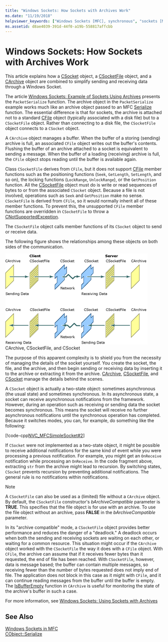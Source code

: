 ```yaml
---
title: "Windows Sockets: How Sockets with Archives Work"
ms.date: "11/19/2018"
helpviewer_keywords: ["Windows Sockets [MFC], synchronous", "sockets [MFC], synchronous operation", "sockets [MFC], with archives", "synchronous state socket", "Windows Sockets [MFC], with archives", "two-state socket object"]
ms.assetid: d8ae4039-391d-44f0-a19b-558817affcbb
---
```

# Windows Sockets: How Sockets with Archives Work

This article explains how a [CSocket](../mfc/reference/csocket-class.md) object, a [CSocketFile](../mfc/reference/csocketfile-class.md) object, and a [CArchive](../mfc/reference/carchive-class.md) object are combined to simplify sending and receiving data through a Windows Socket.

The article [Windows Sockets: Example of Sockets Using Archives](../mfc/windows-sockets-example-of-sockets-using-archives.md) presents the `PacketSerialize` function. The archive object in the `PacketSerialize` example works much like an archive object passed to an MFC [Serialize](../mfc/reference/cobject-class.md#serialize) function. The essential difference is that for sockets, the archive is attached not to a standard [CFile](../mfc/reference/cfile-class.md) object (typically associated with a disk file) but to a `CSocketFile` object. Rather than connecting to a disk file, the `CSocketFile` object connects to a `CSocket` object.

A `CArchive` object manages a buffer. When the buffer of a storing (sending) archive is full, an associated `CFile` object writes out the buffer's contents. Flushing the buffer of an archive attached to a socket is equivalent to sending a message. When the buffer of a loading (receiving) archive is full, the `CFile` object stops reading until the buffer is available again.

Class `CSocketFile` derives from `CFile`, but it does not support [CFile](../mfc/reference/cfile-class.md) member functions such as the positioning functions (`Seek`, `GetLength`, `SetLength`, and so on), the locking functions (`LockRange`, `UnlockRange`), or the `GetPosition` function. All the [CSocketFile](../mfc/reference/csocketfile-class.md) object must do is write or read sequences of bytes to or from the associated `CSocket` object. Because a file is not involved, operations such as `Seek` and `GetPosition` make no sense. `CSocketFile` is derived from `CFile`, so it would normally inherit all of these member functions. To prevent this, the unsupported `CFile` member functions are overridden in `CSocketFile` to throw a [CNotSupportedException](../mfc/reference/cnotsupportedexception-class.md).

The `CSocketFile` object calls member functions of its `CSocket` object to send or receive data.

The following figure shows the relationships among these objects on both sides of the communication.

![CArchive, CSocketFile, and CSocket](../mfc/media/vc38ia1.gif "CArchive, CSocketFile, and CSocket") <br/>
CArchive, CSocketFile, and CSocket

The purpose of this apparent complexity is to shield you from the necessity of managing the details of the socket yourself. You create the socket, the file, and the archive, and then begin sending or receiving data by inserting it to the archive or extracting it from the archive. [CArchive](../mfc/reference/carchive-class.md), [CSocketFile](../mfc/reference/csocketfile-class.md), and [CSocket](../mfc/reference/csocket-class.md) manage the details behind the scenes.

A `CSocket` object is actually a two-state object: sometimes asynchronous (the usual state) and sometimes synchronous. In its asynchronous state, a socket can receive asynchronous notifications from the framework. However, during an operation such as receiving or sending data the socket becomes synchronous. This means the socket will receive no further asynchronous notifications until the synchronous operation has completed. Because it switches modes, you can, for example, do something like the following:

[!code-cpp[NVC_MFCSimpleSocket#2](../mfc/codesnippet/cpp/windows-sockets-how-sockets-with-archives-work_1.cpp)]

If `CSocket` were not implemented as a two-state object, it might be possible to receive additional notifications for the same kind of event while you were processing a previous notification. For example, you might get an `OnReceive` notification while processing an `OnReceive`. In the code fragment above, extracting `str` from the archive might lead to recursion. By switching states, `CSocket` prevents recursion by preventing additional notifications. The general rule is no notifications within notifications.

> [!NOTE]
> A `CSocketFile` can also be used as a (limited) file without a `CArchive` object. By default, the `CSocketFile` constructor's *bArchiveCompatible* parameter is **TRUE**. This specifies that the file object is for use with an archive. To use the file object without an archive, pass **FALSE** in the *bArchiveCompatible* parameter.

In its "archive compatible" mode, a `CSocketFile` object provides better performance and reduces the danger of a "deadlock." A deadlock occurs when both the sending and receiving sockets are waiting on each other, or waiting for a common resource. This situation might occur if the `CArchive` object worked with the `CSocketFile` the way it does with a `CFile` object. With `CFile`, the archive can assume that if it receives fewer bytes than it requested, the end of file has been reached. With `CSocketFile`, however, data is message based; the buffer can contain multiple messages, so receiving fewer than the number of bytes requested does not imply end of file. The application does not block in this case as it might with `CFile`, and it can continue reading messages from the buffer until the buffer is empty. The [IsBufferEmpty](../mfc/reference/carchive-class.md#isbufferempty) function in `CArchive` is useful for monitoring the state of the archive's buffer in such a case.

For more information, see [Windows Sockets: Using Sockets with Archives](../mfc/windows-sockets-using-sockets-with-archives.md)

## See Also

[Windows Sockets in MFC](../mfc/windows-sockets-in-mfc.md)<br/>
[CObject::Serialize](../mfc/reference/cobject-class.md#serialize)
